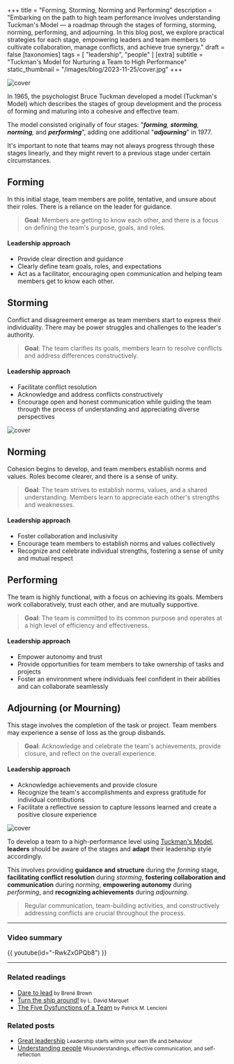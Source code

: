 +++
title = "Forming, Storming, Norming and Performing"
description = "Embarking on the path to high team performance involves understanding Tuckman's Model — a roadmap through the stages of forming, storming, norming, performing, and adjourning. In this blog post, we explore practical strategies for each stage, empowering leaders and team members to cultivate collaboration, manage conflicts, and achieve true synergy."
draft = false
[taxonomies]
tags = [ "leadership", "people" ]
[extra]
subtitle = "Tuckman's Model for Nurturing a Team to High Performance"
static_thumbnail = "/images/blog/2023-11-25/cover.jpg"
+++

![cover](/images/blog/2023-11-25/cover.jpg)

In 1965, the psychologist Bruce Tuckman developed a model (Tuckman's Model) which describes the stages of group development and the process of forming and maturing into a cohesive and effective team. 

The model consisted originally of four stages: "_**forming**, **storming**, **norming**,_ and _**performing**_", adding one additional "_**adjourning**_" in 1977.

<!-- more -->

It's important to note that teams may not always progress through these stages linearly, and they might revert to a previous stage under certain circumstances.

## Forming

In this initial stage, team members are polite, tentative, and unsure about their roles. There is a reliance on the leader for guidance.

> **Goal**: Members are getting to know each other, and there is a focus on defining the team's purpose, goals, and roles.

#### Leadership approach

- Provide clear direction and guidance
- Clearly define team goals, roles, and expectations
- Act as a facilitator, encouraging open communication and helping team members get to know each other.

## Storming

Conflict and disagreement emerge as team members start to express their individuality. There may be power struggles and challenges to the leader's authority.

> **Goal**: The team clarifies its goals, members learn to resolve conflicts and address differences constructively.

#### Leadership approach

- Facilitate conflict resolution
- Acknowledge and address conflicts constructively
- Encourage open and honest communication while guiding the team through the process of understanding and appreciating diverse perspectives

![cover](/images/blog/2023-11-25/middle.jpg)

## Norming

Cohesion begins to develop, and team members establish norms and values. Roles become clearer, and there is a sense of unity.

> **Goal**: The team strives to establish norms, values, and a shared understanding. Members learn to appreciate each other's strengths and weaknesses.

#### Leadership approach

- Foster collaboration and inclusivity
- Encourage team members to establish norms and values collectively
- Recognize and celebrate individual strengths, fostering a sense of unity and mutual respect

## Performing

The team is highly functional, with a focus on achieving its goals. Members work collaboratively, trust each other, and are mutually supportive.

> **Goal**: The team is committed to its common purpose and operates at a high level of efficiency and effectiveness.

#### Leadership approach

- Empower autonomy and trust
- Provide opportunities for team members to take ownership of tasks and projects
- Foster an environment where individuals feel confident in their abilities and can collaborate seamlessly

## Adjourning (or Mourning)

This stage involves the completion of the task or project. Team members may experience a sense of loss as the group disbands.

> **Goal**: Acknowledge and celebrate the team's achievements, provide closure, and reflect on the overall experience.

#### Leadership approach

- Acknowledge achievements and provide closure
- Recognize the team's accomplishments and express gratitude for individual contributions
- Facilitate a reflective session to capture lessons learned and create a positive closure experience


![cover](/images/blog/2023-11-25/footer.jpg)

To develop a team to a high-performance level using [Tuckman's Model](https://en.wikipedia.org/wiki/Tuckman's_stages_of_group_development), **leaders** should be aware of the stages and **adapt** their leadership style accordingly.

This involves providing **guidance and structure** during the _forming_ stage, **facilitating conflict resolution** during _storming_, **fostering collaboration and communication** during _norming_, **empowering autonomy** during _performing_, and **recognizing achievements** during _adjourning_. 

> Regular communication, team-building activities, and constructively addressing conflicts are crucial throughout the process.

---

### Video summary

{{ youtube(id="-RwkZxGPQb8") }}

---

### Related readings

- [Dare to lead](/readings/dare-to-lead/)<small> by Brené Brown</small>
- [Turn the ship around!](/readings/turn-the-ship-around/)<small> by L. David Marquet</small>
- [The Five Dysfunctions of a Team](/readings/the-five-dysfunctions-of-a-team/) <small>by Patrick M. Lencioni</small>

### Related posts

- [Great leadership](/blog/great-leadership) <small>Leadership starts within your own life and behaviour</small>
- [Understanding people](/blog/understanding-people) <small>Misunderstandings, effective communication, and self-reflection</small>


